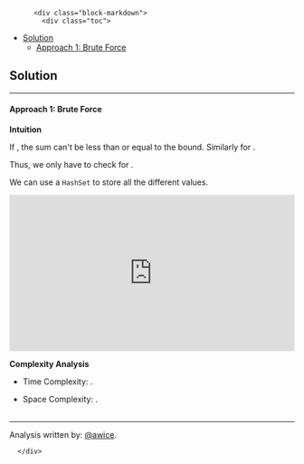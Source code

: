<div class="article-body">
        
          <div class="block-markdown">
            <div class="toc">
<ul>
<li><a href="#solution">Solution</a><ul>
<li><a href="#approach-1-brute-force">Approach 1: Brute Force</a></li>
</ul>
</li>
</ul>
</div>
<h2 id="solution">Solution</h2>
<hr>
<h4 id="approach-1-brute-force">Approach 1: Brute Force</h4>
<p><strong>Intuition</strong></p>
<p>If <script type="math/tex; mode=display">x^i > \text{bound}</script>, the sum <script type="math/tex; mode=display">x^i + y^j</script> can't be less than or equal to the bound.  Similarly for <script type="math/tex; mode=display">y^j</script>.</p>
<p>Thus, we only have to check for <script type="math/tex; mode=display">0 \leq i, j \leq \log_x(\text{bound}) < 18</script>.</p>
<p>We can use a <code>HashSet</code> to store all the different values.</p>
<iframe src="https://leetcode.com/playground/tmg2tZvM/shared" frameborder="0" width="100%" height="276" name="tmg2tZvM"></iframe>

<p><strong>Complexity Analysis</strong></p>
<ul>
<li>
<p>Time Complexity:  <script type="math/tex; mode=display">O(\log^2{\text{bound}})</script>.</p>
</li>
<li>
<p>Space Complexity:  <script type="math/tex; mode=display">O(\log^2{\text{bound}})</script>.
<br>
<br></p>
</li>
</ul>
<hr>
<p>Analysis written by: <a href="https://leetcode.com/awice">@awice</a>.</p>
          </div>
        
      </div>